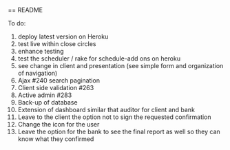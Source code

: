 == README

To do:
1) deploy latest version on Heroku
2) test live within close circles
3) enhance testing
4) test the scheduler / rake for schedule-add ons on heroku
5) see change in client and presentation (see simple form and organization of navigation)
6) Ajax #240 search pagination
7) Client side validation #263
8) Active admin #283
9) Back-up of database
10) Extension of dashboard similar that auditor for client and bank
11) Leave to the client the option not to sign the requested confirmation
12) Change the icon for the user
13) Leave the option for the bank to see the final report as well so they can know what they confirmed
